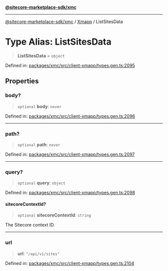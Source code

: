 [**@sitecore-marketplace-sdk/xmc**](../../../../README.md)

***

[@sitecore-marketplace-sdk/xmc](../../../../README.md) / [Xmapp](../README.md) / ListSitesData

# Type Alias: ListSitesData

> **ListSitesData** = `object`

Defined in: [packages/xmc/src/client-xmapp/types.gen.ts:2095](https://github.com/Sitecore/marketplace-sdk/blob/047115917e8843232ba2a4ba284b67585698b1c5/packages/xmc/src/client-xmapp/types.gen.ts#L2095)

## Properties

### body?

> `optional` **body**: `never`

Defined in: [packages/xmc/src/client-xmapp/types.gen.ts:2096](https://github.com/Sitecore/marketplace-sdk/blob/047115917e8843232ba2a4ba284b67585698b1c5/packages/xmc/src/client-xmapp/types.gen.ts#L2096)

***

### path?

> `optional` **path**: `never`

Defined in: [packages/xmc/src/client-xmapp/types.gen.ts:2097](https://github.com/Sitecore/marketplace-sdk/blob/047115917e8843232ba2a4ba284b67585698b1c5/packages/xmc/src/client-xmapp/types.gen.ts#L2097)

***

### query?

> `optional` **query**: `object`

Defined in: [packages/xmc/src/client-xmapp/types.gen.ts:2098](https://github.com/Sitecore/marketplace-sdk/blob/047115917e8843232ba2a4ba284b67585698b1c5/packages/xmc/src/client-xmapp/types.gen.ts#L2098)

#### sitecoreContextId?

> `optional` **sitecoreContextId**: `string`

The Sitecore context ID.

***

### url

> **url**: `"/api/v1/sites"`

Defined in: [packages/xmc/src/client-xmapp/types.gen.ts:2104](https://github.com/Sitecore/marketplace-sdk/blob/047115917e8843232ba2a4ba284b67585698b1c5/packages/xmc/src/client-xmapp/types.gen.ts#L2104)
